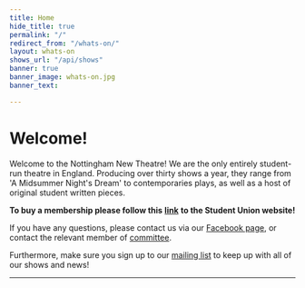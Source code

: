 ```yaml
---
title: Home
hide_title: true
permalink: "/"
redirect_from: "/whats-on/"
layout: whats-on
shows_url: "/api/shows"
banner: true
banner_image: whats-on.jpg
banner_text: 

---
```

# Welcome!

Welcome to the Nottingham New Theatre! We are the only entirely student-run theatre in England. Producing over thirty shows a year, they range from 'A Midsummer Night's Dream' to contemporaries plays, as well as a host of original student written pieces.

**To buy a membership please follow this** [**link**](https://su.nottingham.ac.uk/activities/view/new-theatre) **to the Student Union website!**

If you have any questions, please contact us via our [Facebook page](https://www.facebook.com/thenottinghamnewtheatre), or contact the relevant member of [committee](/about/#committee "Committee").

Furthermore, make sure you sign up to our [mailing list](https://newtheatre.us3.list-manage.com/subscribe?u=ce5311ce46fe45638f90f4022&id=97e4899eb8) to keep up with all of our shows and news!

<hr class="w-75">